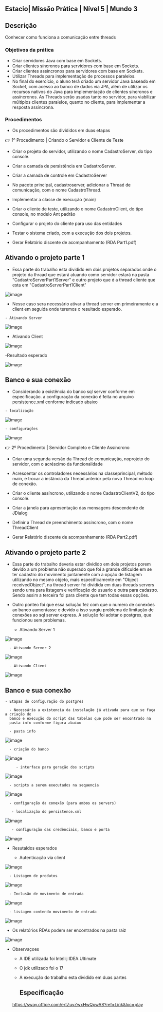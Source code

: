## Estacio| Missão Prática | Nível 5 | Mundo 3

## Descrição

  Conhecer como funciona a comunicação entre threads 
      

### Objetivos da prática

- Criar servidores Java com base em Sockets.
- Criar clientes síncronos para servidores com base em Sockets.
- Criar clientes assíncronos para servidores com base em Sockets.
- Utilizar Threads para implementação de processos paralelos.
- No final do exercício, o aluno terá criado um servidor Java baseado em Socket, com
  acesso ao banco de dados via JPA, além de utilizar os recursos nativos do Java para
  implementação de clientes síncronos e assíncronos. As Threads serão usadas tanto
  no servidor, para viabilizar múltiplos clientes paralelos, quanto no cliente, para
  implementar a resposta assíncrona.
   
### Procedimentos

- Os procedimentos são divididos em duas etapas

👉 1º Procedimento | Criando o Servidor e Cliente de Teste

 - Criar o projeto do servidor, utilizando o nome
CadastroServer, do tipo console.

- Criar a camada de persistência em CadastroServer.

- Criar a camada de controle em CadastroServer 

- No pacote principal, cadastroserver, adicionar a Thread de
comunicação, com o nome CadastroThread.

- Implementar a classe de execução (main)

- Criar o cliente de teste, utilizando o nome CadastroClient,
do tipo console, no modelo Ant padrão

- Configurar o projeto do cliente para uso das entidades

- Testar o sistema criado, com a execução dos dois projetos.

- Gerar Relatório discente de acompanhamento (RDA Part1.pdf) 

## Ativando o projeto parte 1

  - Essa parte do trabalho esta dividido em dois projetos separados onde o projeto da thraad que estará atuando como servidor estará na pasta "CadastroServerPart1Server" e outro projeto que é a thread cliente que esta em "CadastroServerPart1Client"

   ![image](Parte1/assets/image2.png)

   - Nesse caso sera necessário ativar a thread server em primeiramente e a client em seguida onde teremos o resultado esperado.

    - Ativando Server

   ![image](Parte1/assets/image3.png)

  - Ativando Client

   ![image](Parte1/assets/image4.png)

  -Resultado esperado
      
  ![image](Parte1/assets/image1.png)

  ## Banco e sua conexão

   - Considerando a existência do banco sql server conforme em especificação. a configuração da conexão é feita no arquivo persistence.xml conforme indicado abaixo
   
    - localização 

   ![image](Parte1/assets/image6.png)

    - configurações 

   ![image](Parte1/assets/image5.png)


 👉 2º Procedimento | Servidor Completo e Cliente Assíncrono 

 - Criar uma segunda versão da Thread de comunicação, noprojeto do servidor, com o acréscimo da funcionalidade
 
 - Acrescentar os controladores necessários na classeprincipal, método main, e trocar a instância da Thread anterior pela nova Thread no loop de conexão.

- Criar o cliente assíncrono, utilizando o nome CadastroClientV2, do tipo console.

- Criar a janela para apresentação das mensagens descendente de JDialog 

-  Definir a Thread de preenchimento assíncrono, com o nome ThreadClient
   
- Gerar Relatório discente de acompanhamento (RDA Part2.pdf) 

## Ativando o projeto parte 2

  - Essa parte do trabalho deveria estar dividido em dois projetos porem devido a um problema não superado que foi a grande dificulde em se ter cadastro do movimento juntamente com a opção de listagem utilizando no mesmo objeto, mais especificamente em "Object receivedObject", na thread server foi dividida em duas threads servers sendo uma para listagem e verificação do usuario e outra para cadastro. Sendo assim a terceira foi para cliente que tem todas essas opções.

  - Outro ponteo foi que essa solução fez com que o numero de conexões ao banco aumentasse e devido a isso surgiu problema de limitação de conexões ao sql server express. A solução foi adotar o postgres, que funcionou sem problemas.

      - Ativando Server 1

   ![image](Parte2/assets/image1.png)  

      - Ativando Server 2

   ![image](Parte2/assets/image2.png)

      - Ativando Client 

   ![image](Parte2/assets/image3.png)

  
  ## Banco e sua conexão

    - Etapas de configuração do postgres
      
      - Necessária a existencia da instalação já ativada para que se faça a criação do 
      banco e execução do script das tabelas que pode ser encontrado na 
      pasta info conforme figura abaixo
     
      - pasta info

   ![image](Parte2/assets/image4.png)


      - criação do banco
      
   ![image](Parte2/assets/create%20db%20prostgress.png)

         - interface para geração dos scripts
      
   ![image](Parte2/assets/execute%20script%20table.png)

      - scripts a serem executados na sequencia
      
   ![image](Parte2/assets/image5.png)


      - configuração da conexão (para ambos os servers)

       - localização do persistence.xml
      
   ![image](Parte2/assets/image6.png)

       - configuração das credênciais, banco e porta
      
   ![image](Parte2/assets/image7.png)


  - Resutaldos esperados  
 
      - Autenticação via client
            
   ![image](Parte2/assets/etapa1%20login.png)
 
      - Listagem de produtos
            
   ![image](Parte2/assets/lista%20produtos.png)
    
      - Inclusão de movimento de entrada
            
   ![image](Parte2/assets/cadastro%20movimento%20E.png)

      - listagem contendo movimento de entrada
            
   ![image](Parte2/assets/resultado%20movimento%20E.png)

- Os relatórios RDAs podem ser encontrados na pasta raiz

![image](https://github.com/msbzz/estacio.m3.n5/assets/44148209/3c58710b-e2e9-475c-82f7-85ba5a72c9be)

 
- Observaçoes
   - A IDE utilizada foi Intellij IDEA Ultimate
   - O jdk utilizado foi o 17
   - A execução do trabalho esta dividido em duas partes
        
     
     ## Especificação
    
    https://sway.office.com/ertZuvZwxHwQpwAS?ref=Link&loc=play
   
